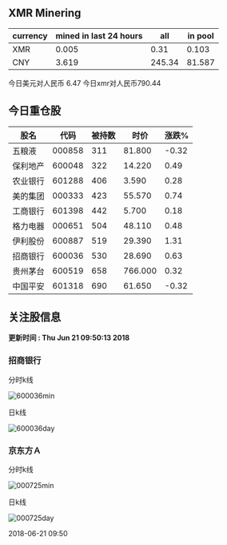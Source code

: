 ## XMR Minering

|currency|mined in last 24 hours|all|in pool|
|---|---|---|---|
|XMR|0.005|0.31|0.103|
|CNY|3.619|245.34|81.587|

今日美元对人民币 6.47	今日xmr对人民币790.44


## 今日重仓股 

|股名|代码|被持数|时价|涨跌%|
|---|---|---|---|---|
|五粮液|000858|311|81.800|-0.32|
|保利地产|600048|322|14.220|0.49|
|农业银行|601288|406|3.590|0.28|
|美的集团|000333|423|55.570|0.74|
|工商银行|601398|442|5.700|0.18|
|格力电器|000651|504|48.110|0.48|
|伊利股份|600887|519|29.390|1.31|
|招商银行|600036|530|28.690|0.63|
|贵州茅台|600519|658|766.000|0.32|
|中国平安|601318|690|61.650|-0.32|

## 关注股信息
**更新时间 : Thu Jun 21 09:50:13 2018**
### 招商银行 
分时k线

![600036min](http://image.sinajs.cn/newchart/min/n/sh600036.gif)

日k线

![600036day](http://image.sinajs.cn/newchart/daily/n/sh600036.gif)

### 京东方Ａ 
分时k线

![000725min](http://image.sinajs.cn/newchart/min/n/sz000725.gif)

日k线

![000725day](http://image.sinajs.cn/newchart/daily/n/sz000725.gif)

2018-06-21 09:50